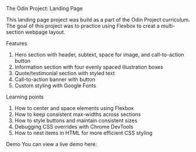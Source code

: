 The Odin Project: Landing Page

This landing page project was build as a part of the Odin Project curriculum. The goal of this project was to practice using Flexbox to creat a multi-section webpage layout. 

Features
1. Hero section with header, subtext, space for image, and call-to-action button
2. Information section with four evenly spaced illustration boxes
3. Quote/testimonial section with styled text
4. Call-to-action banner with button
5. Custom styling with Google Fonts

Learning points
1. How to center and space elements using Flexbox
2. How to keep consistent max-widths across sections
3. How to style buttons and maintain consistent sizes
4. Debugging CSS overrides with Chrome DevTools
5. How to nest items in HTML for more efficient CSS styling

Demo
You can view a live demo here: 
